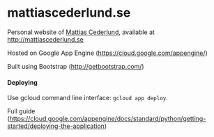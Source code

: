 # mattiascederlund.se

Personal website of [Mattias Cederlund](http://mattiascederlund.se), available at http://mattiascederlund.se

Hosted on Google App Engine (https://cloud.google.com/appengine/)

Built using Bootstrap (http://getbootstrap.com/)

#### Deploying

Use gcloud command line interface: `gcloud app deploy`.

Full guide (https://cloud.google.com/appengine/docs/standard/python/getting-started/deploying-the-application)